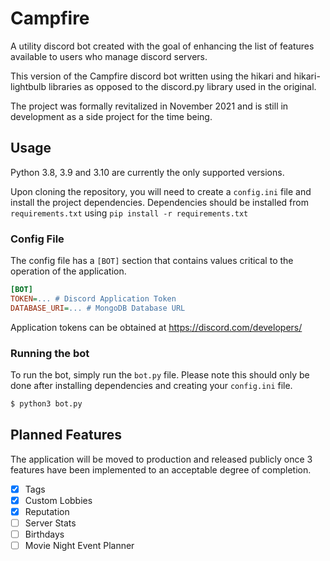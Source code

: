 # Campfire

A utility discord bot created with the goal of enhancing the list of features available to users who manage discord servers.

This version of the Campfire discord bot written using the hikari and hikari-lightbulb libraries as opposed to the discord.py library used in the original.

The project was formally revitalized in November 2021 and is still in development as a side project for the time being.

## Usage

Python 3.8, 3.9 and 3.10 are currently the only supported versions.

Upon cloning the repository, you will need to create a `config.ini` file and install the project dependencies. Dependencies should be installed from `requirements.txt` using `pip install -r requirements.txt`

### Config File

The config file has a `[BOT]` section that contains values critical to the operation of the application.

```ini
[BOT]
TOKEN=... # Discord Application Token
DATABASE_URI=... # MongoDB Database URL
```

Application tokens can be obtained at https://discord.com/developers/

### Running the bot

To run the bot, simply run the `bot.py` file. Please note this should only be done after installing dependencies and creating your `config.ini` file.

```bash
$ python3 bot.py
```

## Planned Features

The application will be moved to production and released publicly once 3 features have been implemented to an acceptable degree of completion.

- [x] Tags
- [x] Custom Lobbies
- [x] Reputation
- [ ] Server Stats
- [ ] Birthdays
- [ ] Movie Night Event Planner
